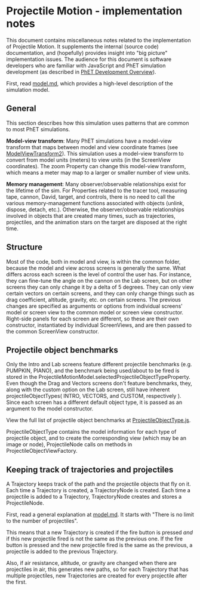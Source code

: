 # Projectile Motion - implementation notes

This document contains miscellaneous notes related to the implementation of Projectile Motion. It
supplements the internal (source code) documentation, and (hopefully) provides insight into
"big picture" implementation issues.  The audience for this document is software developers who are familiar
with JavaScript and PhET simulation development (as described in [PhET Development Overview](http://bit.ly/phet-html5-development-overview)).

First, read [model.md](https://github.com/phetsims/projectile-motion/blob/master/doc/model.md), which provides
a high-level description of the simulation model.

## General

This section describes how this simulation uses patterns that are common to most PhET simulations.

**Model-view transform**: Many PhET simulations have a model-view transform that maps between model and view coordinate frames
(see [ModelViewTransform2](https://github.com/phetsims/phetcommon/blob/master/js/view/ModelViewTransform2.js)).
This simulation uses a model-view transform to convert from model units (meters) to view units (in the ScreenView coordinates).
The zoom Property can change this model-view transform, which means a meter may map to a larger or smaller number of view units.

**Memory management**: Many observer/observable relationships exist for the lifetime of the sim. For Properties related to the tracer tool, measuring tape, cannon, David, target, and controls, there is no need to call the various memory-management functions associated with objects (unlink, dispose, detach, etc.). Otherwise, the observer/observable relationships involved in objects that are created many times, such as trajectories, projectiles, and the animation stars on the target are disposed at the right time.

## Structure

Most of the code, both in model and view, is within the common folder, because the model and  view across screens is
generally the same. What differs across each screen is the level of control the user has. For instance, they can fine-tune 
the angle on the cannon on the Lab screen, but on other screens they can only change it by a delta of 5 degrees. They can only
view certain vectors on certain screens, and they can only change things such as drag coefficient, altitude, gravity, etc. on
certain screens. The previous changes are specified as arguments or options from individual screens' model or screen view to the common model
or screen view constructor. Right-side panels for each screen are different, so these are their own constructor, instantiated by
individual ScreenViews, and are then passed to the common ScreenView constructor.

## Projectile object benchmarks

Only the Intro and Lab screens feature different projectile benchmarks (e.g. PUMPKIN, PIANO), and the
benchmark being used/about to be fired is stored in the ProjectileMotionModel.selectedProjectileObjectTypeProperty. Even though
the Drag and Vectors screens don't feature benchmarks, they, along with the custom option on the Lab screen, still have inherent
projectileObjectTypes( INTRO, VECTORS, and CUSTOM, respectively ). Since each screen has a different default object type, it is 
passed as an argument to the model constructor.

View the full list of projectile object benchmarks at [ProjectileObjectType.js](https://github.com/phetsims/projectile-motion/blob/master/js/common/modelProjectileObjectType.js).

ProjectileObjectType contains the model information for each type of projectile object, and to create the corresponding view (which may
be an image or node), ProjectileNode calls on methods in ProjectileObjectViewFactory.

## Keeping track of trajectories and projectiles

A Trajectory keeps track of the path and the projectile objects that fly on it. Each time a Trajectory is created, a 
TrajectoryNode is created. Each time a projectile is added to a Trajectory, TrajectoryNode creates and stores a ProjectileNode.

First, read a general explanation at [model.md](https://github.com/phetsims/projectile-motion/blob/master/doc/model.md). It starts with
"There is no limit to the number of projectiles".

This means that a new Trajectory is created if the fire button is pressed *and* if this new projectile fired is not the same as the previous one.
If the fire button is pressed and the new projectile fired is the same as the previous, a projectile is added to the previous Trajectory.

Also, if air resistance, altitude, or gravity are changed when there are projectiles in air, this generates new paths, so for 
each Trajectory that has multiple projectiles, new Trajectories are created for every projectile after the first.

